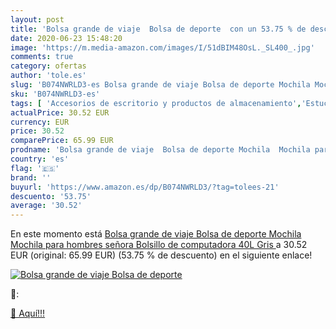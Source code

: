 ```yaml
---
layout: post
title: 'Bolsa grande de viaje  Bolsa de deporte  con un 53.75 % de descuento'
date: 2020-06-23 15:48:20
image: 'https://m.media-amazon.com/images/I/51dBIM48OsL._SL400_.jpg'
comments: true
category: ofertas
author: 'tole.es'
slug: 'B074NWRLD3-es Bolsa grande de viaje Bolsa de deporte Mochila Mochila...'
sku: 'B074NWRLD3-es'
tags: [ 'Accesorios de escritorio y productos de almacenamiento','Estuches escolares','Herramientas de mano para jardinería','Jardinería','Jardín','Material de oficina','Materiales, organizadores y dispensadores de escritorio','Oficina y papelería','Tijeras de podar para jardinería','mochila', ]
actualPrice: 30.52 EUR
currency: EUR
price: 30.52
comparePrice: 65.99 EUR
prodname: 'Bolsa grande de viaje  Bolsa de deporte Mochila  Mochila para hombres señora Bolsillo de computadora 40L  Gris '
country: 'es'
flag: '🇪🇸'
brand: ''
buyurl: 'https://www.amazon.es/dp/B074NWRLD3/?tag=tolees-21'
descuento: '53.75'
average: '30.52'
---
```


En este momento está [Bolsa grande de viaje  Bolsa de deporte Mochila  Mochila para hombres señora Bolsillo de computadora 40L  Gris ](https://www.amazon.es/dp/B074NWRLD3/?tag=tolees-21) a 30.52 EUR (original: 65.99 EUR) (53.75 %  de descuento) en el siguiente enlace!

[![Bolsa grande de viaje  Bolsa de deporte ](https://m.media-amazon.com/images/I/51dBIM48OsL._SL400_.jpg)](https://www.amazon.es/dp/B074NWRLD3/?tag=tolees-21)

🔎:


[🛒 Aquí!!!](https://www.amazon.es/dp/B074NWRLD3/?tag=tolees-21)
